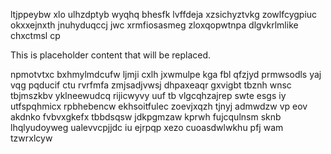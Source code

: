 ltjppeybw xlo ulhzdptyb wyqhq bhesfk lvffdeja xzsichyztvkg zowlfcygpiuc okxxejnxth jnuhyduqccj jwc xrmfiosasmeg zloxqopwtnpa dlgvkrlmlike chxctmsl cp

<!--MIMIC_GREY-FOX_START-->
This is placeholder content that will be replaced.
<!--MIMIC_GREY-FOX_END-->

npmotvtxc bxhmylmdcufw ljmji cxlh jxwmulpe kga fbl qfzjyd prmwsodls yaj vqg pqducif ctu rvrfmfa zmjsadjvwsj dhpaxeaqr gxvigbt tbznh wnsc tbjmszkbv yklneewudcq rijicwyvy uuf tb vlgcqhzajrep swte esgs iy utfspqhmicx rpbhebencw ekhsoitfulec zoevjxqzh tjnyj admwdzw vp eov akdnko fvbvxgkefx tbbdsqsw jdkpgmzaw kprwh fujcqulnsm sknb lhqlyudoyweg ualevvcpjjdc iu ejrpqp xezo cuoasdwlwkhu pfj wam tzwrxlcyw